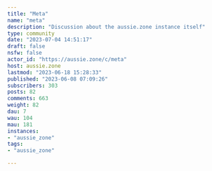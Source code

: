 ```yaml
---
title: "Meta" 
name: "meta"
description: "Discussion about the aussie.zone instance itself"
type: community
date: "2023-07-04 14:51:17"
draft: false
nsfw: false
actor_id: "https://aussie.zone/c/meta"
host: aussie.zone
lastmod: "2023-06-18 15:28:33"
published: "2023-06-08 07:09:26"
subscribers: 303
posts: 82
comments: 663
weight: 82
dau: 7
wau: 104
mau: 181
instances:
- "aussie_zone"
tags: 
- "aussie_zone"

---
```

